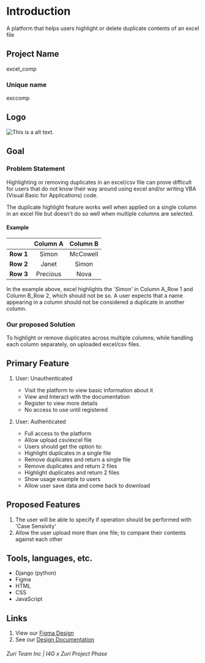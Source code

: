# Introduction

A platform that helps users highlight or delete duplicate contents of an excel file

## Project Name

excel_comp

### Unique name

exccomp

## Logo

![This is a alt text.](/image/sample.png "This is a sample image.")

## Goal

### Problem Statement
Highlighting or removing duplicates in an excel/csv file can prove difficult for users that do not know their way around using excel and/or writing VBA (Visual Basic for Applications) code.

The duplicate highlight feature works well when applied on a single column in an excel file but doesn't do so well when multiple columns are selected. 

#### Example
|            | Column A   | Column B   |
| ---------- |:----------:|:----------:|
| **Row 1**  | Simon      | McCowell   |
| **Row 2**  | Janet      | Simon      |
| **Row 3**  | Precious   | Nova       |

In the example above, excel highlights the _'Simon'_ in Column A_Row 1 and Column B_Row 2, which should not be so.
A user expects that a name appearing in a column should not be considered a duplicate in another column.

### Our proposed Solution

To highlight or remove duplicates across multiple columns; while handling each column separately, on uploaded excel/csv files.

## Primary Feature

1. User: Unauthenticated
    * Visit the platform to view basic information about it
    * View and Interact with the documentation
    * Register to view more details
    * No access to use until registered

1. User: Authenticated
    * Full access to the platform
    * Allow upload csv/excel file
    * Users should get the option to:
    * Highlight duplicates in a single file
    * Remove duplicates and return a single file
    * Remove duplicates and return 2 files
    * Highlight duplicates and return 2 files
    * Show usage example to users
    * Allow user save data and come back to download

## Proposed Features
1. The user will be able to specify if operation should be performed with 'Case Sensivity'
1.  Allow the user upload more than one file; to compare their contents against each other

## Tools, languages, etc.
* Django (python)
* Figma
* HTML
* CSS
* JavaScript

## Links
1. View our [Figma Design](https://)
1. See our [Design Documentation](https://slite.com/organization/join-link/okeogheneonobraekpeyan/e0fDCHxEouZAvG6YxkLWD7/default)

###### Zuri Team Inc | I4G x Zuri Project Phase
